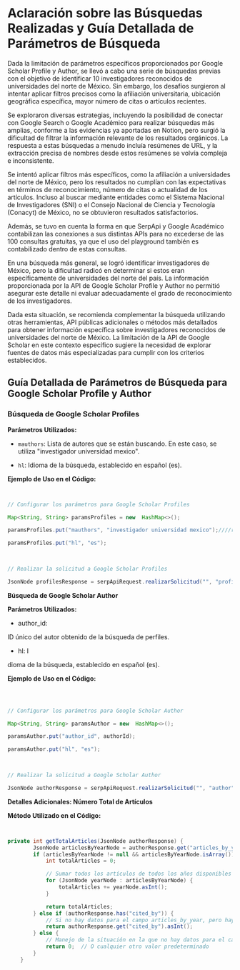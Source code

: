 
# Aclaración sobre las Búsquedas Realizadas y Guía Detallada de Parámetros de Búsqueda

  

Dada la limitación de parámetros específicos proporcionados por Google Scholar Profile y Author, se llevó a cabo una serie de búsquedas previas con el objetivo de identificar 10 investigadores reconocidos de universidades del norte de México. Sin embargo, los desafíos surgieron al intentar aplicar filtros precisos como la afiliación universitaria, ubicación geográfica específica, mayor número de citas o artículos recientes.

  

Se exploraron diversas estrategias, incluyendo la posibilidad de conectar con Google Search o Google Académico para realizar búsquedas más amplias, conforme a las evidencias ya aportadas en Notion, pero surgió la dificultad de filtrar la información relevante de los resultados orgánicos. La respuesta a estas búsquedas a menudo incluía resúmenes de URL, y la extracción precisa de nombres desde estos resúmenes se volvía compleja e inconsistente.

  

Se intentó aplicar filtros más específicos, como la afiliación a universidades del norte de México, pero los resultados no cumplían con las expectativas en términos de reconocimiento, número de citas o actualidad de los artículos. Incluso al buscar mediante entidades como el Sistema Nacional de Investigadores (SNI) o el Consejo Nacional de Ciencia y Tecnología (Conacyt) de México, no se obtuvieron resultados satisfactorios.

  

Además, se tuvo en cuenta la forma en que SerpApi y Google Académico contabilizan las conexiones a sus distintas APIs para no excederse de las 100 consultas gratuitas, ya que el uso del playground también es contabilizado dentro de estas consultas.

  

En una búsqueda más general, se logró identificar investigadores de México, pero la dificultad radicó en determinar si estos eran específicamente de universidades del norte del país. La información proporcionada por la API de Google Scholar Profile y Author no permitió asegurar este detalle ni evaluar adecuadamente el grado de reconocimiento de los investigadores.

  

Dada esta situación, se recomienda complementar la búsqueda utilizando otras herramientas, API públicas adicionales o métodos más detallados para obtener información específica sobre investigadores reconocidos de universidades del norte de México. La limitación de la API de Google Scholar en este contexto específico sugiere la necesidad de explorar fuentes de datos más especializadas para cumplir con los criterios establecidos.

  

## Guía Detallada de Parámetros de Búsqueda para Google Scholar Profile y Author

### Búsqueda de Google Scholar Profiles


**Parámetros Utilizados:**

-  `mauthors`: Lista de autores que se están buscando. En este caso, se utiliza "investigador universidad mexico".

-  `hl`: Idioma de la búsqueda, establecido en español (es).


**Ejemplo de Uso en el Código:**


```java


// Configurar los parámetros para Google Scholar Profiles

Map<String, String> paramsProfiles = new  HashMap<>();

paramsProfiles.put("mauthors", "investigador universidad mexico");////realizar cambios a investigador universidad mexico norte/investigador emerito universidad mexico norte/investigador universidad norte mexico

paramsProfiles.put("hl", "es");

  

// Realizar la solicitud a Google Scholar Profiles

JsonNode profilesResponse = serpApiRequest.realizarSolicitud("", "profile", paramsProfiles);

```

**Búsqueda de Google Scholar Author**   

**Parámetros Utilizados:**


 - author_id:

ID único del autor obtenido de la búsqueda de perfiles.

 - hl: I

dioma de la búsqueda, establecido en español (es).

  

**Ejemplo de Uso en el Código:**

  

```java

  

// Configurar los parámetros para Google Scholar Author

Map<String, String> paramsAuthor = new  HashMap<>();

paramsAuthor.put("author_id", authorId);

paramsAuthor.put("hl", "es");

  

// Realizar la solicitud a Google Scholar Author

JsonNode authorResponse = serpApiRequest.realizarSolicitud("", "author", paramsAuthor);

```

  

**Detalles Adicionales: Número Total de Artículos**

**Método Utilizado en el Código:**


```java


private int getTotalArticles(JsonNode authorResponse) {
        JsonNode articlesByYearNode = authorResponse.get("articles_by_year");
        if (articlesByYearNode != null && articlesByYearNode.isArray()) {
            int totalArticles = 0;

            // Sumar todos los artículos de todos los años disponibles
            for (JsonNode yearNode : articlesByYearNode) {
                totalArticles += yearNode.asInt();
            }

            return totalArticles;
        } else if (authorResponse.has("cited_by")) {
            // Si no hay datos para el campo articles_by_year, pero hay una cantidad total de citas, retornar esa cantidad
            return authorResponse.get("cited_by").asInt();
        } else {
            // Manejo de la situación en la que no hay datos para el campo articles_by_year ni para la cantidad total de citas
            return 0;  // O cualquier otro valor predeterminado
        }
    }

```